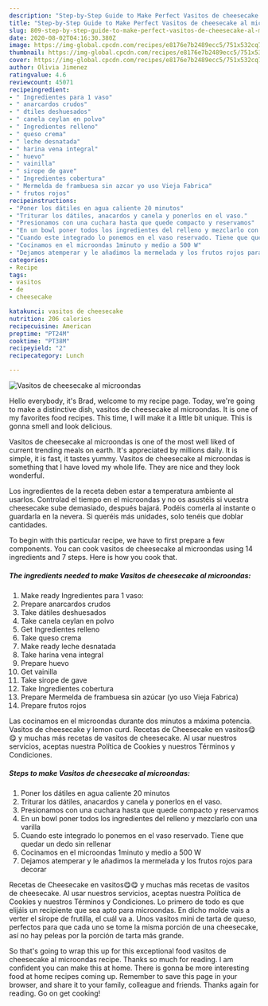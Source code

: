 ```yaml
---
description: "Step-by-Step Guide to Make Perfect Vasitos de cheesecake al microondas"
title: "Step-by-Step Guide to Make Perfect Vasitos de cheesecake al microondas"
slug: 809-step-by-step-guide-to-make-perfect-vasitos-de-cheesecake-al-microondas
date: 2020-08-02T04:16:30.380Z
image: https://img-global.cpcdn.com/recipes/e8176e7b2489ecc5/751x532cq70/vasitos-de-cheesecake-al-microondas-foto-principal.jpg
thumbnail: https://img-global.cpcdn.com/recipes/e8176e7b2489ecc5/751x532cq70/vasitos-de-cheesecake-al-microondas-foto-principal.jpg
cover: https://img-global.cpcdn.com/recipes/e8176e7b2489ecc5/751x532cq70/vasitos-de-cheesecake-al-microondas-foto-principal.jpg
author: Olivia Jimenez
ratingvalue: 4.6
reviewcount: 45071
recipeingredient:
- " Ingredientes para 1 vaso"
- " anarcardos crudos"
- " dtiles deshuesados"
- " canela ceylan en polvo"
- " Ingredientes relleno"
- " queso crema"
- " leche desnatada"
- " harina vena integral"
- " huevo"
- " vainilla"
- " sirope de gave"
- " Ingredientes cobertura"
- " Mermelda de frambuesa sin azcar yo uso Vieja Fabrica"
- " frutos rojos"
recipeinstructions:
- "Poner los dátiles en agua caliente 20 minutos"
- "Triturar los dátiles, anacardos y canela y ponerlos en el vaso."
- "Presionamos con una cuchara hasta que quede compacto y reservamos"
- "En un bowl poner todos los ingredientes del relleno y mezclarlo con una varilla"
- "Cuando este integrado lo ponemos en el vaso reservado. Tiene que quedar un dedo sin rellenar"
- "Cocinamos en el microondas 1minuto y medio a 500 W"
- "Dejamos atemperar y le añadimos la mermelada y los frutos rojos para decorar"
categories:
- Recipe
tags:
- vasitos
- de
- cheesecake

katakunci: vasitos de cheesecake 
nutrition: 206 calories
recipecuisine: American
preptime: "PT24M"
cooktime: "PT38M"
recipeyield: "2"
recipecategory: Lunch

---
```



![Vasitos de cheesecake al microondas](https://img-global.cpcdn.com/recipes/e8176e7b2489ecc5/751x532cq70/vasitos-de-cheesecake-al-microondas-foto-principal.jpg)

Hello everybody, it's Brad, welcome to my recipe page. Today, we're going to make a distinctive dish, vasitos de cheesecake al microondas. It is one of my favorites food recipes. This time, I will make it a little bit unique. This is gonna smell and look delicious.

Vasitos de cheesecake al microondas is one of the most well liked of current trending meals on earth. It's appreciated by millions daily. It is simple, it is fast, it tastes yummy. Vasitos de cheesecake al microondas is something that I have loved my whole life. They are nice and they look wonderful.

Los ingredientes de la receta deben estar a temperatura ambiente al usarlos. Controlad el tiempo en el microondas y no os asustéis si vuestra cheesecake sube demasiado, después bajará. Podéis comerla al instante o guardarla en la nevera. Si queréis más unidades, solo tenéis que doblar cantidades.


To begin with this particular recipe, we have to first prepare a few components. You can cook vasitos de cheesecake al microondas using 14 ingredients and 7 steps. Here is how you cook that.

<!--inarticleads1-->

##### The ingredients needed to make Vasitos de cheesecake al microondas:

1. Make ready  Ingredientes para 1 vaso:
1. Prepare  anarcardos crudos
1. Take  dátiles deshuesados
1. Take  canela ceylan en polvo
1. Get  Ingredientes relleno
1. Take  queso crema
1. Make ready  leche desnatada
1. Take  harina vena integral
1. Prepare  huevo
1. Get  vainilla
1. Take  sirope de gave
1. Take  Ingredientes cobertura
1. Prepare  Mermelda de frambuesa sin azúcar (yo uso Vieja Fabrica)
1. Prepare  frutos rojos


Las cocinamos en el microondas durante dos minutos a máxima potencia. Vasitos de cheesecake y lemon curd. Recetas de Cheesecake en vasitos😋😋 y muchas más recetas de vasitos de cheesecake. Al usar nuestros servicios, aceptas nuestra Política de Cookies y nuestros Términos y Condiciones. 

<!--inarticleads2-->

##### Steps to make Vasitos de cheesecake al microondas:

1. Poner los dátiles en agua caliente 20 minutos
1. Triturar los dátiles, anacardos y canela y ponerlos en el vaso.
1. Presionamos con una cuchara hasta que quede compacto y reservamos
1. En un bowl poner todos los ingredientes del relleno y mezclarlo con una varilla
1. Cuando este integrado lo ponemos en el vaso reservado. Tiene que quedar un dedo sin rellenar
1. Cocinamos en el microondas 1minuto y medio a 500 W
1. Dejamos atemperar y le añadimos la mermelada y los frutos rojos para decorar


Recetas de Cheesecake en vasitos😋😋 y muchas más recetas de vasitos de cheesecake. Al usar nuestros servicios, aceptas nuestra Política de Cookies y nuestros Términos y Condiciones. Lo primero de todo es que elijáis un recipiente que sea apto para microondas. En dicho molde vais a verter el sirope de frutilla, el cuál va a. Unos vasitos mini de tarta de queso, perfectos para que cada uno se tome la misma porción de una cheesecake, así no hay peleas por la porción de tarta más grande. 

So that's going to wrap this up for this exceptional food vasitos de cheesecake al microondas recipe. Thanks so much for reading. I am confident you can make this at home. There is gonna be more interesting food at home recipes coming up. Remember to save this page in your browser, and share it to your family, colleague and friends. Thanks again for reading. Go on get cooking!
